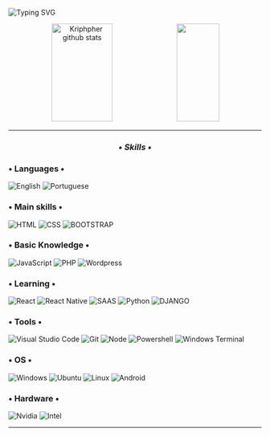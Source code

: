 ![Typing SVG](https://readme-typing-svg.herokuapp.com/?color=00FF00&size=35&center=true&vCenter=true&width=1000&lines=Sup'+ya'll;I'm+KЯIFFEЯ;I'm+just+a+guy+who's+tryin'+to+learn+new+things;Be+Welcomed!)

<div align="center">
  <img width="49%" height="195px" src="https://github-readme-stats.vercel.app/api?username=kriphpher&show_icons=true&count_private=true&hide_border=true&title_color=00FF00&icon_color=00FF00&text_color=c9d1d9&bg_color=0d1117" alt="Kriphpher github stats" /> 
  <img width="41%" height="195px" src="https://github-readme-stats.vercel.app/api/top-langs/?username=kriphpher&layout=compact&hide_border=true&title_color=00FF00&text_color=fffff0&bg_color=0d1117" />
</div>

<hr>
<h3 align="center"><i>• Skills •</i></h3>

### <h3>• Languages •</h3>
  ![English](https://img.shields.io/badge/-ENGLISH-00bfbf)
  ![Portuguese](https://img.shields.io/badge/%20-PORTUGUESE-00bfbf)

### <h3>• Main skills •</h3>
  ![HTML](https://img.shields.io/badge/HTML5-E34F26?style=for-the-badge&logo=html5&logoColor=white)
  ![CSS](https://img.shields.io/badge/CSS3-1572B6?style=for-the-badge&logo=css3&logoColor=white)
  ![BOOTSTRAP](https://img.shields.io/badge/Bootstrap-563D7C?style=for-the-badge&logo=bootstrap&logoColor=white)
  
### <h3>• Basic Knowledge •</h3>
  ![JavaScript](https://img.shields.io/badge/JavaScript-F7DF1E?style=for-the-badge&logo=javascript&logoColor=black)
  ![PHP](https://img.shields.io/badge/PHP-777BB4?style=for-the-badge&logo=php&logoColor=white)
  ![Wordpress](https://img.shields.io/badge/Wordpress-21759B?style=for-the-badge&logo=wordpress&logoColor=white)
  
### <h3>• Learning •</h3>
  ![React](https://img.shields.io/badge/React-20232A?style=for-the-badge&logo=react&logoColor=61DAFB)
  ![React Native](https://img.shields.io/badge/React_Native-20232A?style=for-the-badge&logo=react&logoColor=61DAFB)
  ![SAAS](https://img.shields.io/badge/Sass-CC6699?style=for-the-badge&logo=sass&logoColor=white)
  ![Python](https://img.shields.io/badge/Python-14354C?style=for-the-badge&logo=python&logoColor=white)
  ![DJANGO](https://img.shields.io/badge/Django-092E20?style=for-the-badge&logo=django&logoColor=white)
  
### <h3>• Tools •</h3>
  ![Visual Studio Code](https://img.shields.io/badge/Visual_Studio_Code-0078D4?style=for-the-badge&logo=visual%20studio%20code&logoColor=white)
  ![Git](https://img.shields.io/badge/GIT-E44C30?style=for-the-badge&logo=git&logoColor=white)
  ![Node](https://img.shields.io/badge/Node.js-43853D?style=for-the-badge&logo=node.js&logoColor=white)
  ![Powershell](https://img.shields.io/badge/powershell-5391FE?style=for-the-badge&logo=powershell&logoColor=white)
  ![Windows Terminal](https://img.shields.io/badge/windows%20terminal-4D4D4D?style=for-the-badge&logo=windows%20terminal&logoColor=white)
  
### <h3>• OS •</h3>
  ![Windows](https://img.shields.io/badge/Windows-0078D6?style=for-the-badge&logo=windows&logoColor=white)
  ![Ubuntu](https://img.shields.io/badge/Ubuntu-E95420?style=for-the-badge&logo=ubuntu&logoColor=white)
  ![Linux](https://img.shields.io/badge/Linux-FCC624?style=for-the-badge&logo=linux&logoColor=black)
  ![Android](https://img.shields.io/badge/Android-3DDC84?style=for-the-badge&logo=android&logoColor=white)
  
### <h3>• Hardware •</h3>
  ![Nvidia](https://img.shields.io/badge/NVIDIA-GTX1050-76B900?style=for-the-badge&logo=nvidia&logoColor=white)
  ![Intel](https://img.shields.io/badge/Intel-Core_i5_8400-0071C5?style=for-the-badge&logo=intel&logoColor=white)

<hr>
